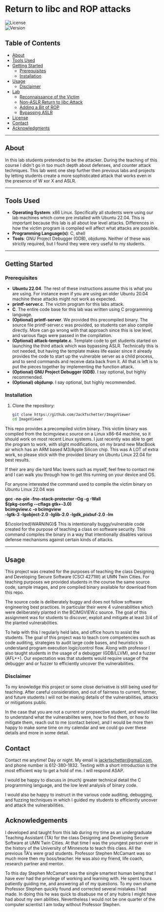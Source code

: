 # Return to libc and ROP attacks

![License](https://img.shields.io/badge/license-MIT-blue.svg)  
![Version](https://img.shields.io/badge/version-1.0.0-green.svg)

## Table of Contents

- [About](#about)
- [Tools Used](#tools-used)
- [Getting Started](#getting-started)
  - [Prerequisites](#prerequisites)
  - [Installation](#installation)
- [Usage](#usage)
    - [Disclaimer](#disclaimer)
- [Lab](#lab)
    - [Reconnaissance of the Victim](#reconnaissance-of-the-victim)
    - [Non-ASLR Return to libc Attack](#non-aslr-return-to-libc-attack)
    - [Adding a Bit of ROP](#adding-a-bit-of-rop)
    - [Bypassing ASLR](#bypassing-aslr)
- [License](#license)
- [Contact](#contact)
- [Acknowledgments](#acknowledgments)

---

## About

In this lab students pretended to be the attacker. During the teaching of this course I didn't go in too much depth about defenses, and counter attack techniques. This lab went one step further then previous labs and projects by letting students create a more sophisticated attack that works even in the presence of W xor X and ASLR.

---

## Tools Used

- **Operating System**: x86 Linux. Specifically all students were using our lab machines which come pre installed with Ubuntu 22.04. This is important because this lab is all about low level attacks. Differences in how the victim program is compiled will affect what attacks are possible.
- **Programming Language(s)**: C, shell
- **Tools**: GNU Project Debugger (GDB), objdump. Neither of these was strictly required, but I found they were very useful to my students.

---

## Getting Started

### Prerequisites

- **Ubuntu 22.04**. The rest of these instructions assume this is what you are using. For instance even if you are using an older Ubuntu 20.04 machine these attacks might not work as expected.
- **printf-server.c**. The victim program for this labs attack.
- **C**. The entire code base for this lab was written using C programming language.
- **(Optional) printf-server**. We provided this precompiled binary. The source file printf-server.c was provided, so students can also compile directly. More can go wrong with that approach since this is low level, and various flags were passed in the compilation.
- **(Optional) attack-template.c**. Template code to get students started on launching the third attack which was bypassing ASLR. Technically this is not needed, but having the template makes life easier since it already provides the code to start up the vulnerable server as a child process, and to send commands and receive data back from it. All that is left is to put the pieces together by implementing the function attack.
- **(Optional) GNU Project Debugger (GDB)**. I say optional, but highly recommended.
- **(Optional) objdump**. I say optional, but highly recommended.

### Installation

1. Clone the repository:

   ```bash
   git clone https://github.com/JackTschetter/ImageViewer
   cd ImageViewer

This repo provides a precompiled victim binary. This victim binary was compiled from the bcimgview.c source on a Linux x86-64 machine, so it should work on most recent Linux systems. I just recently was able to get the program to work, with slight modifications, on my brand new MacBook air which has an ARM based M3/Apple Silicon chip. This was A LOT of extra work, so please stick with the provided binary on Ubuntu Linux 22.04 for best results.

If their are any die hard Mac lovers such as myself, feel free to contact me and I can walk you through how to get this running on your device and OS.

For anyone interested the command used to compile the victim binary on Ubuntu Linux 22.04 was<br>

**gcc -no-pie -fno-stack-protector -Og -g -Wall \
    $(pkg-config --cflags gtk+-3.0) \
    bcimgview.c -o bcimgview \
    -lgtk-3 -lgobject-2.0 -lglib-2.0 -lgdk_pixbuf-2.0 -lm**

${\color{red}WARNING}$ This is intentionally buggy/vulnerable code created for the purpose of teaching a class on software security. This command compiles the binary in a way that intentionally disables various defense mechanisms against certain kinds of attacks.

---

## Usage

This project was created for the purposes of teaching the class Designing and Developing Secure Software (CSCI 4271W) at UMN Twin Cities. For teaching purposes we provided students in the course the same source code, sample images, and pre compiled binary available for download from this repo. 

The source code is deliberately buggy and does not follow software engineering best practices. In particular their were 4 vulnerabilities which were deliberately planted in the BCIMGVIEW.c source. The goal of this assignment was for students to discover, exploit and mitigate at least 3/4 of the planted vulnerabilities. 

To help with this I regularly held labs, and office hours to assist the students. The goal of this project was to teach core competencies such as code auditing, strategies to audit large code bases, and heuristics to understand program execution logic/control flow. Along with professor I also taught students in the usage of a debugger (GDB/LLVM), and a fuzzer (AFL++). Our expectation was that students would require usage of the debugger and or fuzzer to efficiently uncover the vulnerabilities.

### Disclaimer

To my knowledge this project or some close derivative is still being used for teaching. After careful consideration, and out of fairness to current, former, and future students I will not be making details of the vulnerabilities, attacks or mitigations public.<br>

In the case that you are not a current or propsective student, and would like to understand what the vulnerabilites were, how to find them, or how to mitigate them, reach out to me (contact below), and I would be more then happy to make some time on my calendar and we could go over these details and more in some detail.

## Contact

Contact me anytime! Day or night. My email is jackrtschetter@gmail.com, and phone number is 612-380-1832. Texting with a short introduction is the most efficient way to get a hold of me. I will respond ASAP.<br>

I would be happy to discuss in (much) greater technical detail the C programming language, and the low level analysis of binary code.<br>

I would also be happy to instruct in the various code auditing, debugging, and fuzzing techniques in which I guided my students to efficiently uncover and attack the vulnerabilities.

## Acknowledgements

I developed and taught from this lab during my time as an undergraduate Teaching Assistant (TA) for the class Designing and Developing Secure Software at UMN Twin Cities. At that time I was the youngest person ever in the history of the University of Minnesota to teach this class. All the previous TA's were grad students. Professor Stephen McCamant was so much more then my boss/teacher. He was also my friend, life coach, research partner and mentor.<br>

To this day Stephen McCamant was the single smartest human being that I have ever had the privilege of working and learning with. He spent hours patiently guiding me, and answering all of my questions. To my own shame Professor Stephen quickly found and corrected several mistakes I had made. In doing this he was quick to disabuse me of any hubris I might have had about my own abilities. Nevertheless I would not be one quarter of the computer scientist I am today without Professor Stephen.
